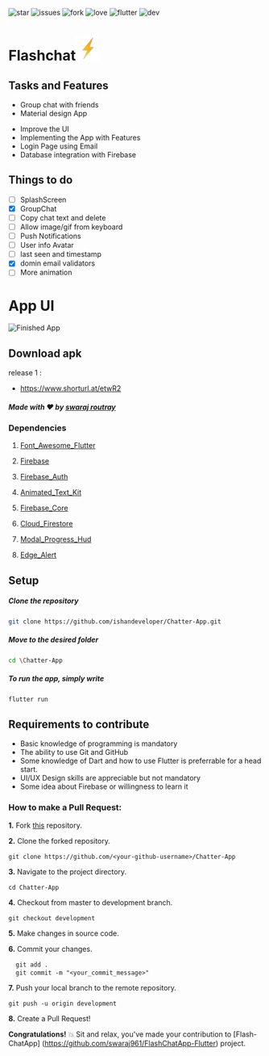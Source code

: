 ![star](https://img.shields.io/github/stars/swaraj961/FlashChatApp-Flutter) ![issues](https://img.shields.io/github/issues/swaraj961/FlashChatApp-Flutter) ![fork](https://img.shields.io/github/forks/swaraj961/FlashChatApp-Flutter) ![love](https://img.shields.io/badge/open%20%20source-%E2%9D%A4-red) ![flutter](https://img.shields.io/badge/Flutter-Framework-blue) ![dev](https://img.shields.io/badge/developed%20by%20-swaraj%20routray-green)

# Flashchat![Icon](https://github.com/swaraj961/FlashChatApp-Flutter/blob/master/images/ic_launcher.png)



## Tasks and Features
- Group chat with friends 
- Material design App
* Improve the UI
* Implementing the App with Features
* Login Page using Email
* Database integration with  Firebase

## Things to do
- [ ] SplashScreen 
- [x] GroupChat
- [ ] Copy chat text and delete
- [ ] Allow image/gif from keyboard
- [ ] Push Notifications
- [ ] User info Avatar
- [ ] last seen and timestamp
- [x] domin email validators 
- [ ] More animation 

# App UI 
![Finished App](https://github.com/swaraj961/FlashChatApp-Flutter/blob/master/images/flash.gif)

## Download apk 
release 1 :
- https://www.shorturl.at/etwR2

##### Made with ♥ by <a href="https://github.com/Swaraj961">swaraj routray</a>

### Dependencies

1. [Font_Awesome_Flutter](https://pub.dev/packages/font_awesome_flutter)

1. [Firebase](https://pub.dev/packages/firebase)

1. [Firebase_Auth](https://pub.dev/packages/firebase_auth)

1. [Animated_Text_Kit](https://pub.dev/packages/animated_text_kit)

1. [Firebase_Core](https://pub.dev/packages/firebase_core)

1. [Cloud_Firestore](https://pub.dev/packages/cloud_firestore)

1. [Modal_Progress_Hud](https://pub.dev/packages/modal_progress_hud)

1. [Edge_Alert](https://pub.dev/packages/edge_alert)

## Setup

  ##### Clone the repository
```bash
git clone https://github.com/ishandeveloper/Chatter-App.git
```
  ##### Move to the desired folder
```bash
cd \Chatter-App
```

  ##### To run the app, simply write
```bash
flutter run
```

## Requirements to contribute

- Basic knowledge of programming is mandatory
- The ability to use Git and GitHub
- Some knowledge of Dart and how to use Flutter is preferrable for a head start.
- UI/UX Design skills are appreciable but not mandatory
- Some idea about Firebase or willingness to learn it

### How to make a Pull Request:

**1.** Fork [this](https://github.com/ishandeveloper/Chatter-App) repository.

**2.** Clone the forked repository.

```terminal
git clone https://github.com/<your-github-username>/Chatter-App
```

**3.** Navigate to the project directory.

```terminal
cd Chatter-App
```

**4.** Checkout from master to development branch.

```terminal
git checkout development
```
**5.** Make changes in source code.

**6.** Commit your changes.

```terminal
  git add .
  git commit -m "<your_commit_message>"
```

**7.** Push your local branch to the remote repository.

```terminal
git push -u origin development
```

**8.** Create a Pull Request!

**Congratulations!**  :boom: Sit and relax, you've made your contribution to [Flash-ChatApp]  (https://github.com/swaraj961/FlashChatApp-Flutter) project.


